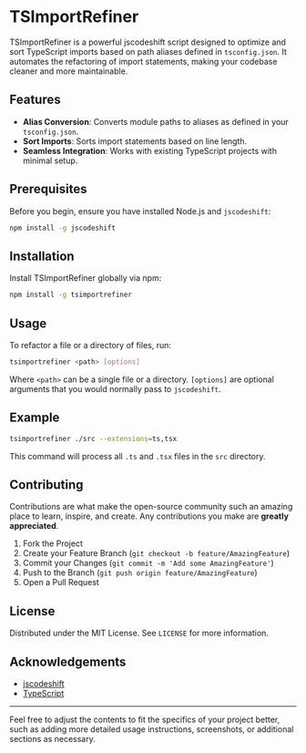 # TSImportRefiner

TSImportRefiner is a powerful jscodeshift script designed to optimize and sort TypeScript imports based on path aliases defined in `tsconfig.json`. It automates the refactoring of import statements, making your codebase cleaner and more maintainable.

## Features

- **Alias Conversion**: Converts module paths to aliases as defined in your `tsconfig.json`.
- **Sort Imports**: Sorts import statements based on line length.
- **Seamless Integration**: Works with existing TypeScript projects with minimal setup.

## Prerequisites

Before you begin, ensure you have installed Node.js and `jscodeshift`:

```bash
npm install -g jscodeshift
```

## Installation

Install TSImportRefiner globally via npm:

```bash
npm install -g tsimportrefiner
```

## Usage

To refactor a file or a directory of files, run:

```bash
tsimportrefiner <path> [options]
```

Where `<path>` can be a single file or a directory. `[options]` are optional arguments that you would normally pass to `jscodeshift`.

## Example

```bash
tsimportrefiner ./src --extensions=ts,tsx
```

This command will process all `.ts` and `.tsx` files in the `src` directory.

## Contributing

Contributions are what make the open-source community such an amazing place to learn, inspire, and create. Any contributions you make are **greatly appreciated**.

1. Fork the Project
2. Create your Feature Branch (`git checkout -b feature/AmazingFeature`)
3. Commit your Changes (`git commit -m 'Add some AmazingFeature'`)
4. Push to the Branch (`git push origin feature/AmazingFeature`)
5. Open a Pull Request

## License

Distributed under the MIT License. See `LICENSE` for more information.

## Acknowledgements

- [jscodeshift](https://github.com/facebook/jscodeshift)
- [TypeScript](https://www.typescriptlang.org/)

---

Feel free to adjust the contents to fit the specifics of your project better, such as adding more detailed usage instructions, screenshots, or additional sections as necessary.